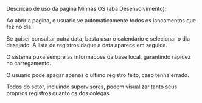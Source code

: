 Descricao de uso da pagina Minhas OS (aba Desenvolvimento):

Ao abrir a pagina, o usuario ve automaticamente todos os lancamentos que fez no dia.

Se quiser consultar outra data, basta usar o calendario e selecionar o dia desejado. A lista de registros daquela data aparece em seguida.

O sistema puxa sempre as informacoes da base local, garantindo rapidez no carregamento.

O usuario pode apagar apenas o ultimo registro feito, caso tenha errado.

Todos do setor, incluindo supervisores, podem visualizar tanto seus proprios registros quanto os dos colegas.